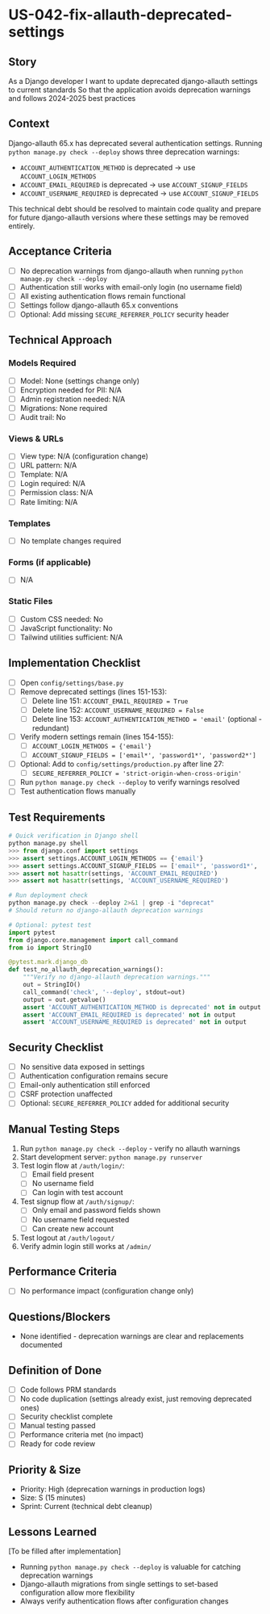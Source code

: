 # US-042-fix-allauth-deprecated-settings

## Story
As a Django developer
I want to update deprecated django-allauth settings to current standards
So that the application avoids deprecation warnings and follows 2024-2025 best practices

## Context
Django-allauth 65.x has deprecated several authentication settings. Running `python manage.py check --deploy` shows three deprecation warnings:
- `ACCOUNT_AUTHENTICATION_METHOD` is deprecated → use `ACCOUNT_LOGIN_METHODS`
- `ACCOUNT_EMAIL_REQUIRED` is deprecated → use `ACCOUNT_SIGNUP_FIELDS`
- `ACCOUNT_USERNAME_REQUIRED` is deprecated → use `ACCOUNT_SIGNUP_FIELDS`

This technical debt should be resolved to maintain code quality and prepare for future django-allauth versions where these settings may be removed entirely.

## Acceptance Criteria
- [ ] No deprecation warnings from django-allauth when running `python manage.py check --deploy`
- [ ] Authentication still works with email-only login (no username field)
- [ ] All existing authentication flows remain functional
- [ ] Settings follow django-allauth 65.x conventions
- [ ] Optional: Add missing `SECURE_REFERRER_POLICY` security header

## Technical Approach

### Models Required
- [ ] Model: None (settings change only)
- [ ] Encryption needed for PII: N/A
- [ ] Admin registration needed: N/A
- [ ] Migrations: None required
- [ ] Audit trail: No

### Views & URLs
- [ ] View type: N/A (configuration change)
- [ ] URL pattern: N/A
- [ ] Template: N/A
- [ ] Login required: N/A
- [ ] Permission class: N/A
- [ ] Rate limiting: N/A

### Templates
- [ ] No template changes required

### Forms (if applicable)
- [ ] N/A

### Static Files
- [ ] Custom CSS needed: No
- [ ] JavaScript functionality: No
- [ ] Tailwind utilities sufficient: N/A

## Implementation Checklist
- [ ] Open `config/settings/base.py`
- [ ] Remove deprecated settings (lines 151-153):
  - [ ] Delete line 151: `ACCOUNT_EMAIL_REQUIRED = True`
  - [ ] Delete line 152: `ACCOUNT_USERNAME_REQUIRED = False`
  - [ ] Delete line 153: `ACCOUNT_AUTHENTICATION_METHOD = 'email'` (optional - redundant)
- [ ] Verify modern settings remain (lines 154-155):
  - [ ] `ACCOUNT_LOGIN_METHODS = {'email'}`
  - [ ] `ACCOUNT_SIGNUP_FIELDS = ['email*', 'password1*', 'password2*']`
- [ ] Optional: Add to `config/settings/production.py` after line 27:
  - [ ] `SECURE_REFERRER_POLICY = 'strict-origin-when-cross-origin'`
- [ ] Run `python manage.py check --deploy` to verify warnings resolved
- [ ] Test authentication flows manually

## Test Requirements
```python
# Quick verification in Django shell
python manage.py shell
>>> from django.conf import settings
>>> assert settings.ACCOUNT_LOGIN_METHODS == {'email'}
>>> assert settings.ACCOUNT_SIGNUP_FIELDS == ['email*', 'password1*', 'password2*']
>>> assert not hasattr(settings, 'ACCOUNT_EMAIL_REQUIRED')
>>> assert not hasattr(settings, 'ACCOUNT_USERNAME_REQUIRED')

# Run deployment check
python manage.py check --deploy 2>&1 | grep -i "deprecat"
# Should return no django-allauth deprecation warnings

# Optional: pytest test
import pytest
from django.core.management import call_command
from io import StringIO

@pytest.mark.django_db
def test_no_allauth_deprecation_warnings():
    """Verify no django-allauth deprecation warnings."""
    out = StringIO()
    call_command('check', '--deploy', stdout=out)
    output = out.getvalue()
    assert 'ACCOUNT_AUTHENTICATION_METHOD is deprecated' not in output
    assert 'ACCOUNT_EMAIL_REQUIRED is deprecated' not in output
    assert 'ACCOUNT_USERNAME_REQUIRED is deprecated' not in output
```

## Security Checklist
- [ ] No sensitive data exposed in settings
- [ ] Authentication configuration remains secure
- [ ] Email-only authentication still enforced
- [ ] CSRF protection unaffected
- [ ] Optional: `SECURE_REFERRER_POLICY` added for additional security

## Manual Testing Steps
1. Run `python manage.py check --deploy` - verify no allauth warnings
2. Start development server: `python manage.py runserver`
3. Test login flow at `/auth/login/`:
   - [ ] Email field present
   - [ ] No username field
   - [ ] Can login with test account
4. Test signup flow at `/auth/signup/`:
   - [ ] Only email and password fields shown
   - [ ] No username field requested
   - [ ] Can create new account
5. Test logout at `/auth/logout/`
6. Verify admin login still works at `/admin/`

## Performance Criteria
- [ ] No performance impact (configuration change only)

## Questions/Blockers
- None identified - deprecation warnings are clear and replacements documented

## Definition of Done
- [ ] Code follows PRM standards
- [ ] No code duplication (settings already exist, just removing deprecated ones)
- [ ] Security checklist complete
- [ ] Manual testing passed
- [ ] Performance criteria met (no impact)
- [ ] Ready for code review

## Priority & Size
- Priority: High (deprecation warnings in production logs)
- Size: S (15 minutes)
- Sprint: Current (technical debt cleanup)

## Lessons Learned
[To be filled after implementation]
- Running `python manage.py check --deploy` is valuable for catching deprecation warnings
- Django-allauth migrations from single settings to set-based configuration allow more flexibility
- Always verify authentication flows after configuration changes